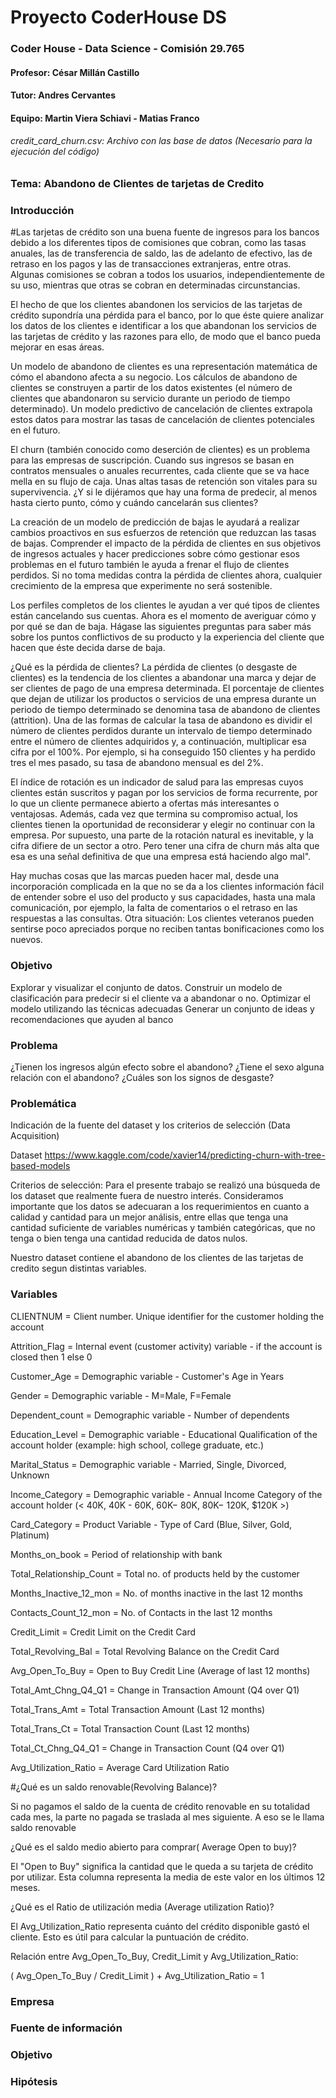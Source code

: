 # Proyecto CoderHouse DS

### Coder House - Data Science - Comisión 29.765

#### Profesor: César Millán Castillo

#### Tutor: Andres Cervantes

#### Equipo: Martin Viera Schiavi - Matias Franco

###### credit_card_churn.csv: Archivo con las base de datos  (Necesario para la ejecución del código)

### Tema: Abandono de Clientes de tarjetas de Credito

### Introducción
#Las tarjetas de crédito son una buena fuente de ingresos para los bancos debido a los diferentes tipos de comisiones que cobran, como las tasas anuales, las de transferencia de saldo, las de adelanto de efectivo, las de retraso en los pagos y las de transacciones extranjeras, entre otras. Algunas comisiones se cobran a todos los usuarios, independientemente de su uso, mientras que otras se cobran en determinadas circunstancias.

El hecho de que los clientes abandonen los servicios de las tarjetas de crédito supondría una pérdida para el banco, por lo que éste quiere analizar los datos de los clientes e identificar a los que abandonan los servicios de las tarjetas de crédito y las razones para ello, de modo que el banco pueda mejorar en esas áreas.

Un modelo de abandono de clientes es una representación matemática de cómo el abandono afecta a su negocio. Los cálculos de abandono de clientes se construyen a partir de los datos existentes (el número de clientes que abandonaron su servicio durante un periodo de tiempo determinado). Un modelo predictivo de cancelación de clientes extrapola estos datos para mostrar las tasas de cancelación de clientes potenciales en el futuro.

El churn (también conocido como deserción de clientes) es un problema para las empresas de suscripción. Cuando sus ingresos se basan en contratos mensuales o anuales recurrentes, cada cliente que se va hace mella en su flujo de caja. Unas altas tasas de retención son vitales para su supervivencia. ¿Y si le dijéramos que hay una forma de predecir, al menos hasta cierto punto, cómo y cuándo cancelarán sus clientes?

La creación de un modelo de predicción de bajas le ayudará a realizar cambios proactivos en sus esfuerzos de retención que reduzcan las tasas de bajas. Comprender el impacto de la pérdida de clientes en sus objetivos de ingresos actuales y hacer predicciones sobre cómo gestionar esos problemas en el futuro también le ayuda a frenar el flujo de clientes perdidos. Si no toma medidas contra la pérdida de clientes ahora, cualquier crecimiento de la empresa que experimente no será sostenible.

Los perfiles completos de los clientes le ayudan a ver qué tipos de clientes están cancelando sus cuentas. Ahora es el momento de averiguar cómo y por qué se dan de baja. Hágase las siguientes preguntas para saber más sobre los puntos conflictivos de su producto y la experiencia del cliente que hacen que éste decida darse de baja.

¿Qué es la pérdida de clientes?
La pérdida de clientes (o desgaste de clientes) es la tendencia de los clientes a abandonar una marca y dejar de ser clientes de pago de una empresa determinada. El porcentaje de clientes que dejan de utilizar los productos o servicios de una empresa durante un periodo de tiempo determinado se denomina tasa de abandono de clientes (attrition). Una de las formas de calcular la tasa de abandono es dividir el número de clientes perdidos durante un intervalo de tiempo determinado entre el número de clientes adquiridos y, a continuación, multiplicar esa cifra por el 100%. Por ejemplo, si ha conseguido 150 clientes y ha perdido tres el mes pasado, su tasa de abandono mensual es del 2%.

El índice de rotación es un indicador de salud para las empresas cuyos clientes están suscritos y pagan por los servicios de forma recurrente, por lo que un cliente permanece abierto a ofertas más interesantes o ventajosas. Además, cada vez que termina su compromiso actual, los clientes tienen la oportunidad de reconsiderar y elegir no continuar con la empresa. Por supuesto, una parte de la rotación natural es inevitable, y la cifra difiere de un sector a otro. Pero tener una cifra de churn más alta que esa es una señal definitiva de que una empresa está haciendo algo mal".

Hay muchas cosas que las marcas pueden hacer mal, desde una incorporación complicada en la que no se da a los clientes información fácil de entender sobre el uso del producto y sus capacidades, hasta una mala comunicación, por ejemplo, la falta de comentarios o el retraso en las respuestas a las consultas. Otra situación: Los clientes veteranos pueden sentirse poco apreciados porque no reciben tantas bonificaciones como los nuevos.

### Objetivo
Explorar y visualizar el conjunto de datos.
Construir un modelo de clasificación para predecir si el cliente va a abandonar o no.
Optimizar el modelo utilizando las técnicas adecuadas
Generar un conjunto de ideas y recomendaciones que ayuden al banco   

### Problema
¿Tienen los ingresos algún efecto sobre el abandono?
¿Tiene el sexo alguna relación con el abandono?
¿Cuáles son los signos de desgaste?


### Problemática
Indicación de la fuente del dataset y los criterios de selección (Data Acquisition)

Dataset https://www.kaggle.com/code/xavier14/predicting-churn-with-tree-based-models

Criterios de selección: Para el presente trabajo se realizó una búsqueda de los dataset que realmente fuera de nuestro interés.
Consideramos importante que los datos se adecuaran a los requerimientos en cuanto a calidad y cantidad para un mejor análisis, entre ellas que tenga una cantidad suficiente de variables numéricas y también categóricas, que no tenga o bien tenga una cantidad reducida de datos nulos.

Nuestro dataset contiene el abandono de los clientes de las tarjetas de credito segun distintas variables.

### Variables
CLIENTNUM = Client number. Unique identifier for the customer holding the account

Attrition_Flag = Internal event (customer activity) variable - if the account is closed then 1 else 0

Customer_Age = Demographic variable - Customer's Age in Years

Gender = Demographic variable - M=Male, F=Female

Dependent_count = Demographic variable - Number of dependents

Education_Level = Demographic variable - Educational Qualification of the account holder (example: high school, college graduate, etc.)

Marital_Status = Demographic variable - Married, Single, Divorced, Unknown

Income_Category = Demographic variable - Annual Income Category of the account holder (<  40K, 40K - 60K,  60K− 80K,  80K− 120K, $120K >)

Card_Category = Product Variable - Type of Card (Blue, Silver, Gold, Platinum)

Months_on_book = Period of relationship with bank

Total_Relationship_Count = Total no. of products held by the customer

Months_Inactive_12_mon = No. of months inactive in the last 12 months

Contacts_Count_12_mon = No. of Contacts in the last 12 months

Credit_Limit = Credit Limit on the Credit Card

Total_Revolving_Bal = Total Revolving Balance on the Credit Card

Avg_Open_To_Buy = Open to Buy Credit Line (Average of last 12 months)

Total_Amt_Chng_Q4_Q1 = Change in Transaction Amount (Q4 over Q1)

Total_Trans_Amt = Total Transaction Amount (Last 12 months)

Total_Trans_Ct = Total Transaction Count (Last 12 months)

Total_Ct_Chng_Q4_Q1 = Change in Transaction Count (Q4 over Q1)

Avg_Utilization_Ratio = Average Card Utilization Ratio

#¿Qué es un saldo renovable(Revolving Balance)?

Si no pagamos el saldo de la cuenta de crédito renovable en su totalidad cada mes, la parte no pagada se traslada al mes siguiente. A eso se le llama saldo renovable

¿Qué es el saldo medio abierto para comprar( Average Open to buy)?

El "Open to Buy" significa la cantidad que le queda a su tarjeta de crédito por utilizar. Esta columna representa la media de este valor en los últimos 12 meses.

¿Qué es el Ratio de utilización media (Average utilization Ratio)?

El Avg_Utilization_Ratio representa cuánto del crédito disponible gastó el cliente. Esto es útil para calcular la puntuación de crédito.

Relación entre Avg_Open_To_Buy, Credit_Limit y Avg_Utilization_Ratio:

( Avg_Open_To_Buy / Credit_Limit ) + Avg_Utilization_Ratio = 1


### Empresa

### Fuente de información


### Objetivo


### Hipótesis



